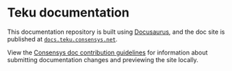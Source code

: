 # Teku documentation

This documentation repository is built using [Docusaurus](https://docusaurus.io/), and the doc
site is published at [`docs.teku.consensys.net`](https://docs.teku.consensys.net/).

View the [Consensys doc contribution guidelines](https://docs-template.consensys.net/) for
information about submitting documentation changes and previewing the site locally.
